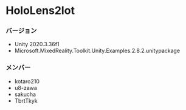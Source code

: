# HoloLens2Iot

### バージョン

- Unity 2020.3.36f1
- Microsoft.MixedReality.Toolkit.Unity.Examples.2.8.2.unitypackage

### メンバー

- kotaro210
- u8-zawa
- sakucha
- TbrtTkyk
